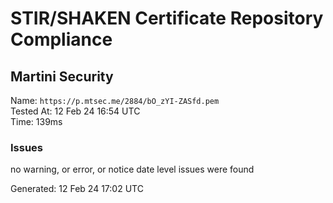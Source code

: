 # STIR/SHAKEN Certificate Repository Compliance

## Martini Security

Name: `https://p.mtsec.me/2884/bO_zYI-ZASfd.pem`\
Tested At: 12 Feb 24 16:54 UTC\
Time: 139ms

### Issues

no warning, or error, or notice date level issues were found

Generated: 12 Feb 24 17:02 UTC